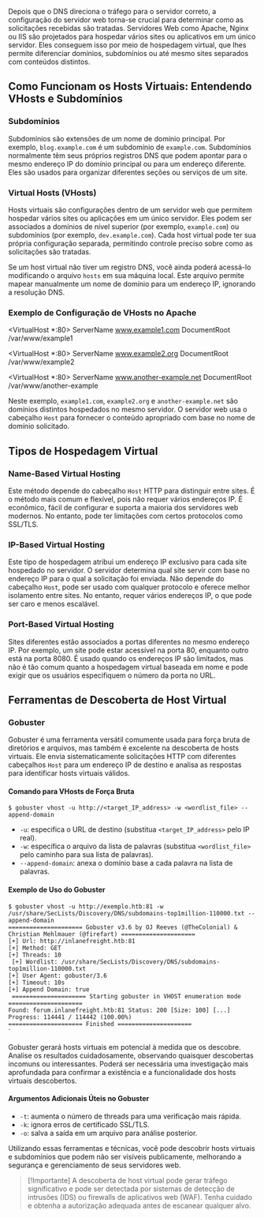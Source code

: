 Depois que o DNS direciona o tráfego para o servidor correto, a configuração do servidor web torna-se crucial para determinar como as solicitações recebidas são tratadas. Servidores Web como Apache, Nginx ou IIS são projetados para hospedar vários sites ou aplicativos em um único servidor. Eles conseguem isso por meio de hospedagem virtual, que lhes permite diferenciar domínios, subdomínios ou até mesmo sites separados com conteúdos distintos.

## Como Funcionam os Hosts Virtuais: Entendendo VHosts e Subdomínios

### Subdomínios

Subdomínios são extensões de um nome de domínio principal. Por exemplo, `blog.example.com` é um subdomínio de `example.com`. Subdomínios normalmente têm seus próprios registros DNS que podem apontar para o mesmo endereço IP do domínio principal ou para um endereço diferente. Eles são usados para organizar diferentes seções ou serviços de um site.

### Virtual Hosts (VHosts)

Hosts virtuais são configurações dentro de um servidor web que permitem hospedar vários sites ou aplicações em um único servidor. Eles podem ser associados a domínios de nível superior (por exemplo, `example.com`) ou subdomínios (por exemplo, `dev.example.com`). Cada host virtual pode ter sua própria configuração separada, permitindo controle preciso sobre como as solicitações são tratadas.

Se um host virtual não tiver um registro DNS, você ainda poderá acessá-lo modificando o arquivo `hosts` em sua máquina local. Este arquivo permite mapear manualmente um nome de domínio para um endereço IP, ignorando a resolução DNS.

### Exemplo de Configuração de VHosts no Apache

<VirtualHost *:80>
    ServerName www.example1.com
    DocumentRoot /var/www/example1
</VirtualHost>

<VirtualHost *:80>
    ServerName www.example2.org
    DocumentRoot /var/www/example2
</VirtualHost>

<VirtualHost *:80>
    ServerName www.another-example.net
    DocumentRoot /var/www/another-example
</VirtualHost>


Neste exemplo, `example1.com`, `example2.org` e `another-example.net` são domínios distintos hospedados no mesmo servidor. O servidor web usa o cabeçalho `Host` para fornecer o conteúdo apropriado com base no nome de domínio solicitado.

## Tipos de Hospedagem Virtual

### Name-Based Virtual Hosting

Este método depende do cabeçalho `Host` HTTP para distinguir entre sites. É o método mais comum e flexível, pois não requer vários endereços IP. É econômico, fácil de configurar e suporta a maioria dos servidores web modernos. No entanto, pode ter limitações com certos protocolos como SSL/TLS.

### IP-Based Virtual Hosting

Este tipo de hospedagem atribui um endereço IP exclusivo para cada site hospedado no servidor. O servidor determina qual site servir com base no endereço IP para o qual a solicitação foi enviada. Não depende do cabeçalho `Host`, pode ser usado com qualquer protocolo e oferece melhor isolamento entre sites. No entanto, requer vários endereços IP, o que pode ser caro e menos escalável.

### Port-Based Virtual Hosting

Sites diferentes estão associados a portas diferentes no mesmo endereço IP. Por exemplo, um site pode estar acessível na porta 80, enquanto outro está na porta 8080. É usado quando os endereços IP são limitados, mas não é tão comum quanto a hospedagem virtual baseada em nome e pode exigir que os usuários especifiquem o número da porta no URL.

## Ferramentas de Descoberta de Host Virtual

### Gobuster

Gobuster é uma ferramenta versátil comumente usada para força bruta de diretórios e arquivos, mas também é excelente na descoberta de hosts virtuais. Ele envia sistematicamente solicitações HTTP com diferentes cabeçalhos `Host` para um endereço IP de destino e analisa as respostas para identificar hosts virtuais válidos.

#### Comando para VHosts de Força Bruta

`$ gobuster vhost -u http://<target_IP_address> -w <wordlist_file> --append-domain`

- `-u`: especifica o URL de destino (substitua `<target_IP_address>` pelo IP real).
- `-w`: especifica o arquivo da lista de palavras (substitua `<wordlist_file>` pelo caminho para sua lista de palavras).
- `--append-domain`: anexa o domínio base a cada palavra na lista de palavras.

#### Exemplo de Uso do Gobuster

`$ gobuster vhost -u http://exemplo.htb:81 -w /usr/share/SecLists/Discovery/DNS/subdomains-top1million-110000.txt --append-domain `<br>`
===================== Gobuster v3.6 by OJ Reeves (@TheColonial) & Christian Mehlmauer (@firefart) ===================== `<br>`
[+] Url: http://inlanefreight.htb:81 `<br>`
[+] Method: GET `<br>`
[+] Threads: 10 `<br>`
[+] Wordlist: /usr/share/SecLists/Discovery/DNS/subdomains-top1million-110000.txt`<br>`
[+] User Agent: gobuster/3.6 `<br>`
[+] Timeout: 10s `<br>`
[+] Append Domain: true `<br>`
===================== Starting gobuster in VHOST enumeration mode =====================`<br>`
Found: forum.inlanefreight.htb:81 Status: 200 [Size: 100] [...] `<br>`
Progress: 114441 / 114442 (100.00%) `<br>`
===================== Finished ===================== `<br>`

Gobuster gerará hosts virtuais em potencial à medida que os descobre. Analise os resultados cuidadosamente, observando quaisquer descobertas incomuns ou interessantes. Poderá ser necessária uma investigação mais aprofundada para confirmar a existência e a funcionalidade dos hosts virtuais descobertos.

#### Argumentos Adicionais Úteis no Gobuster

- `-t`: aumenta o número de threads para uma verificação mais rápida.
- `-k`: ignora erros de certificado SSL/TLS.
- `-o`: salva a saída em um arquivo para análise posterior.

Utilizando essas ferramentas e técnicas, você pode descobrir hosts virtuais e subdomínios que podem não ser visíveis publicamente, melhorando a segurança e gerenciamento de seus servidores web.

> [!Importante]
> A descoberta de host virtual pode gerar tráfego significativo e pode ser detectada por sistemas de detecção de intrusões (IDS) ou firewalls de aplicativos web (WAF). Tenha cuidado e obtenha a autorização adequada antes de escanear qualquer alvo.
